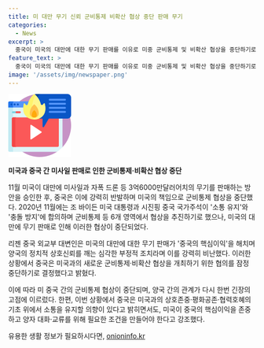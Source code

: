 ```yaml
---
title: 미 대만 무기 신뢰 군비통제 비확산 협상 중단 판매 무기
categories:
  - News
excerpt: >
  중국이 미국의 대만에 대한 무기 판매를 이유로 미중 군비통제 및 비확산 협상을 중단하기로 했다고 밝혔다. 중국 외교부 대변인은 미국의 핵심이익을 해친 것으로 지적하며 책임을 미국에 돌렸다. 이에 따라 중국은 새로운 협상을 잠정 중단하고, 미국과의 군비통제 의제에 대해 상호존중과 평화공존을 유지할 의향이 있음을 강조했다. 이러한 결정은 미국과 중국이 지난해 정상회담에서 합의한 내용과 상반되는 것으로, 양국 간의 관계에 심각한 영향을 미칠 것으로 보인다.
feature_text: >
  중국이 미국의 대만에 대한 무기 판매를 이유로 미중 군비통제 및 비확산 협상을 중단하기로 했다고 밝혔다. 중국 외교부 대변인은 미국의 핵심이익을 해친 것으로 지적하며 책임을 미국에 돌렸다. 이에 따라 중국은 새로운 협상을 잠정 중단하고, 미국과의 군비통제 의제에 대해 상호존중과 평화공존을 유지할 의향이 있음을 강조했다. 이러한 결정은 미국과 중국이 지난해 정상회담에서 합의한 내용과 상반되는 것으로, 양국 간의 관계에 심각한 영향을 미칠 것으로 보인다.
image: '/assets/img/newspaper.png'
---
```


<p><img src="/assets/img/news.png" alt="rentncar 속보" /></p>

<p><b>미국과 중국 간 미사일 판매로 인한 군비통제·비확산 협상 중단</b></p>

<p>11월 미국이 대만에 미사일과 자폭 드론 등 3억6000만달러어치의 무기를 판매하는 방안을 승인한 후, 중국은 이에 강력히 반발하며 미국의 책임으로 군비통제 협상을 중단했다. 2020년 11월에는 조 바이든 미국 대통령과 시진핑 중국 국가주석이 '소통 유지'와 '충돌 방지'에 합의하며 군비통제 등 6개 영역에서 협상을 추진하기로 했으나, 미국의 대만에 무기 판매로 인해 이러한 협상이 중단되었다. </p>

<p>리젠 중국 외교부 대변인은 미국의 대만에 대한 무기 판매가 '중국의 핵심이익'을 해치며 양국의 정치적 상호신뢰를 깨는 심각한 부정적 조치라며 이를 강력히 비난했다. 이러한 상황에서 중국은 미국과의 새로운 군비통제·비확산 협상을 개최하기 위한 협의를 잠정 중단하기로 결정했다고 밝혔다.</p>

<p>이에 따라 미 중국 간의 군비통제 협상이 중단되며, 양국 간의 관계가 다시 한번 긴장의 고점에 이르렀다. 한편, 이번 상황에서 중국은 미국과의 상호존중·평화공존·협력호혜의 기초 위에서 소통을 유지할 의향이 있다고 밝히면서도, 미국이 중국의 핵심이익을 존중하고 양자 대화·교류를 위해 필요한 조건을 만들어야 한다고 강조했다.</p>
유용한 생활 정보가 필요하시다면, <a href="https://onioninfo.kr" rel="dofollow">onioninfo.kr</a>


